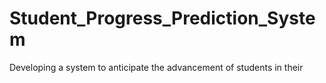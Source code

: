 # Student_Progress_Prediction_System
Developing a system to anticipate the advancement of students in their
